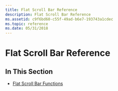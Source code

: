 ```yaml
---
title: Flat Scroll Bar Reference
description: Flat Scroll Bar Reference
ms.assetid: c9f6bd60-c55f-49ad-b6e7-193743a1cdec
ms.topic: reference
ms.date: 05/31/2018
---
```


# Flat Scroll Bar Reference

## In This Section

-   [Flat Scroll Bar Functions](bumper-flat-scroll-bars-reference-functions.md)

 

 





